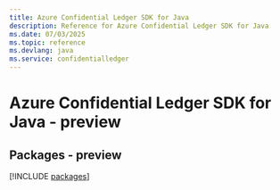 ```yaml
---
title: Azure Confidential Ledger SDK for Java
description: Reference for Azure Confidential Ledger SDK for Java
ms.date: 07/03/2025
ms.topic: reference
ms.devlang: java
ms.service: confidentialledger
---
```

# Azure Confidential Ledger SDK for Java - preview
## Packages - preview
[!INCLUDE [packages](confidential-ledger-index.md)]